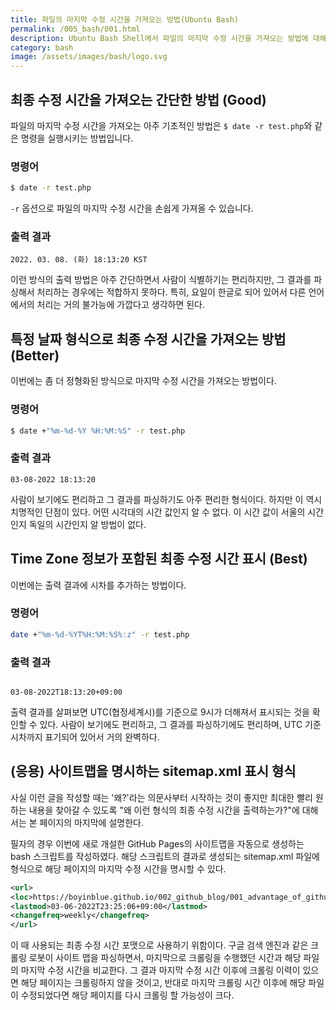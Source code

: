 ```yaml
---
title: 파일의 마지막 수정 시간을 가져오는 방법(Ubuntu Bash)
permalink: /005_bash/001.html
description: Ubuntu Bash Shell에서 파일의 마지막 수정 시간을 가져오는 방법에 대해서 설명합니다.
category: bash
image: /assets/images/bash/logo.svg
---
```

최종 수정 시간을 가져오는 간단한 방법 (Good)
---
   

파일의 마지막 수정 시간을 가져오는 아주 기초적인 방법은 
`$ date -r test.php`와 같은 명령을 실행시키는 방법입니다.   
   

### 명령어
```bash
$ date -r test.php
```


`-r` 옵션으로 파일의 마지막 수정 시간을 손쉽게 가져올 수 있습니다. 

   
### 출력 결과
```
2022. 03. 08. (화) 18:13:20 KST
```

   
이런 방식의 출력 방법은 아주 간단하면서 사람이 식별하기는 편리하지만, 
그 결과를 파싱해서 처리하는 경우에는 적합하지 못하다. 
특히, 요일이 한글로 되어 있어서 다른 언어에서의 처리는 거의 불가능에 가깝다고 생각하면 된다.   
   

특정 날짜 형식으로 최종 수정 시간을 가져오는 방법 (Better)
---

   
이번에는 좀 더 정형화된 방식으로 마지막 수정 시간을 가져오는 방법이다. 
   
### 명령어
```bash
$ date +"%m-%d-%Y %H:%M:%S" -r test.php
```
   
### 출력 결과
```
03-08-2022 18:13:20
```
   
사람이 보기에도 편리하고 그 결과를 파싱하기도 아주 편리한 형식이다. 
하지만 이 역시 치명적인 단점이 있다. 
어떤 시각대의 시간 값인지 알 수 없다. 
이 시간 값이 서울의 시간인지 독일의 시간인지 알 방법이 없다.   

   
Time Zone 정보가 포함된 최종 수정 시간 표시 (Best)
---


이번에는 출력 결과에 시차를 추가하는 방법이다.   

   
### 명령어
```bash
date +"%m-%d-%YT%H:%M:%S%:z" -r test.php
```

   
### 출력 결과
<pre><code>
03-08-2022T18:13:20+09:00
</code></pre>

   
출력 결과를 살펴보면 UTC(협정세계시)를 기준으로 9시가 더해져서 표시되는 것을 확인할 수 있다. 
사람이 보기에도 편리하고, 그 결과를 파싱하기에도 편리하며, UTC 기준 시차까지 표기되어 있어서 거의 완벽하다.   

   
(응용) 사이트맵을 명시하는 sitemap.xml 표시 형식
---

   
사실 이런 글을 작성할 때는 '왜?'라는 의문사부터 시작하는 것이 좋지만 
최대한 빨리 원하는 내용을 찾아갈 수 있도록 "왜 이런 형식의 최종 수정 시간을 출력하는가?"에 대해서는 본 페이지의 마지막에 설명한다.   

   
필자의 경우 이번에 새로 개설한 GitHub Pages의 사이트맵을 자동으로 생성하는 bash 스크립트를 작성하였다. 
해당 스크립트의 결과로 생성되는 sitemap.xml 파일에 <code><lastmod></code> 형식으로 해당 페이지의 마지막 수정 시간을 명시할 수 있다. 

   
```xml
<url>
<loc>https://boyinblue.github.io/002_github_blog/001_advantage_of_github_blog.html</loc>
<lastmod>03-06-2022T23:25:06+09:00</lastmod>
<changefreq>weekly</changefreq>
</url>
```

   
이 때 사용되는 최종 수정 시간 포맷으로 사용하기 위함이다. 
구글 검색 엔진과 같은 크롤링 로봇이 사이트 맵을 파싱하면서, 
마지막으로 크롤링을 수행했던 시간과 해당 파일의 마지막 수정 시간을 비교한다. 
그 결과 마지막 수정 시간 이후에 크롤링 이력이 있으면 해당 페이지는 크롤링하지 않을 것이고, 
반대로 마지막 크롤링 시간 이후에 해당 파일이 수정되었다면 해당 페이지를 다시 크롤링 할 가능성이 크다.   
